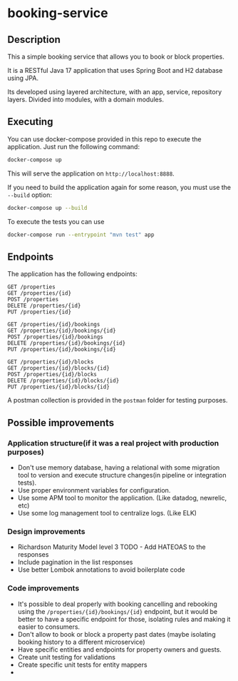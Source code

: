 # booking-service

## Description

This a simple booking service that allows you to book or block properties. 

It is a RESTful Java 17 application that uses Spring Boot and H2 database using JPA.

Its developed using layered architecture, with an app, service, repository layers. Divided into modules, with a domain modules.


## Executing

You can use docker-compose provided in this repo to execute the application. Just run the following command:

```bash
docker-compose up
```

This will serve the application on `http://localhost:8888`.

If you need to build the application again for some reason, you must use the `--build` option:

```bash
docker-compose up --build
```

To execute the tests you can use

```bash
docker-compose run --entrypoint "mvn test" app  
```


## Endpoints

The application has the following endpoints:

```http
GET /properties
GET /properties/{id}
POST /properties
DELETE /properties/{id}
PUT /properties/{id}
```

```http
GET /properties/{id}/bookings
GET /properties/{id}/bookings/{id}
POST /properties/{id}/bookings
DELETE /properties/{id}/bookings/{id}
PUT /properties/{id}/bookings/{id}
```

```http
GET /properties/{id}/blocks
GET /properties/{id}/blocks/{id}
POST /properties/{id}/blocks
DELETE /properties/{id}/blocks/{id}
PUT /properties/{id}/blocks/{id}
```

A postman collection is provided in the `postman` folder for testing purposes.

## Possible improvements
 
### Application structure(if it was a real project with production purposes)

- Don't use memory database, having a relational with some migration tool to version and execute structure changes(in pipeline or integration tests).
- Use proper environment variables for configuration.
- Use some APM tool to monitor the application. (Like datadog, newrelic, etc)
- Use some log management tool to centralize logs. (Like ELK)

### Design improvements

- Richardson Maturity Model level 3 TODO - Add HATEOAS to the responses
- Include pagination in the list responses
- Use better Lombok annotations to avoid boilerplate code

### Code improvements

- It's possible to deal properly with booking cancelling and rebooking using the `/properties/{id}/bookings/{id}` endpoint, but it would be better to have a specific endpoint for those, isolating rules and making it easier to consumers.
- Don't allow to book or block a property past dates (maybe isolating booking history to a different microservice)
- Have specific entities and endpoints for property owners and guests.
- Create unit testing for validations
- Create specific unit tests for entity mappers
- 
